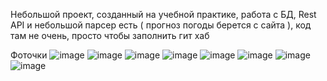 Небольшой проект, созданный на учебной практике, работа с БД, Rest API и небольшой парсер есть ( прогноз погоды берется с сайта ), код там не очень, просто чтобы заполнить гит хаб 

Фоточки
![image](https://github.com/user-attachments/assets/c31938a5-1940-4f9d-8416-51211d01e0ca)
![image](https://github.com/user-attachments/assets/88c8fdb9-90a9-4ff6-9b2e-0fc1e8f8ae0a)
![image](https://github.com/user-attachments/assets/8e3f3aab-3cc6-4aa8-8c14-82c876a6865f)
![image](https://github.com/user-attachments/assets/f3e42438-5192-4950-95f5-4a03299778df)
![image](https://github.com/user-attachments/assets/332099aa-369e-40f5-8dc6-a6708e647c16)
![image](https://github.com/user-attachments/assets/604ae272-d88b-4251-9a83-8bb8c3324358)
![image](https://github.com/user-attachments/assets/04f7ac4e-248d-44dd-bc4c-b35036a0ea09)
![image](https://github.com/user-attachments/assets/a299483e-9b31-4911-9002-c884bad8396a)





